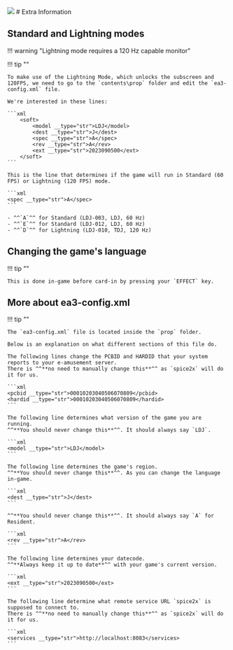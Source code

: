 <img class="header-logo" src="/img/konami/iidx/30_resident/logo.webp">
# Extra Information

## Standard and Lightning modes

!!! warning "Lightning mode requires a 120 Hz capable monitor"

!!! tip ""

    To make use of the Lightning Mode, which unlocks the subscreen and 120FPS, we need to go to the `contents\prop` folder and edit the `ea3-config.xml` file.

    We're interested in these lines:

    ```xml
        <soft>
            <model __type="str">LDJ</model>
            <dest __type="str">J</dest>
            <spec __type="str">A</spec>
            <rev __type="str">A</rev>
            <ext __type="str">2023090500</ext>
        </soft>
    ```

    This is the line that determines if the game will run in Standard (60 FPS) or Lightning (120 FPS) mode.

    ```xml
    <spec __type="str">A</spec>
    ```

    - ^^`A`^^ for Standard (LDJ-003, LDJ, 60 Hz)
    - ^^`E`^^ for Standard (LDJ-012, LDJ, 60 Hz)
    - ^^`D`^^ for Lightning (LDJ-010, TDJ, 120 Hz)
    
## Changing the game's language

!!! tip ""

    This is done in-game before card-in by pressing your `EFFECT` key.

## More about ea3-config.xml

!!! tip ""

    The `ea3-config.xml` file is located inside the `prop` folder. 

    Below is an explanation on what different sections of this file do.

    The following lines change the PCBID and HARDID that your system reports to your e-amusement server.  
    There is ^^**no need to manually change this**^^ as `spice2x` will do it for us.
    
    ```xml
    <pcbid __type="str">00010203040506070809</pcbid>
    <hardid __type="str">00010203040506070809</hardid>
    ```

    The following line determines what version of the game you are running.  
    ^^**You should never change this**^^. It should always say `LDJ`.

    ```xml
    <model __type="str">LDJ</model>
    ```

    The following line determines the game's region.
    ^^**You should never change this**^^. As you can change the language in-game.

    ```xml
    <dest __type="str">J</dest>
    ```

    ^^**You should never change this**^^. It should always say `A` for Resident.

    ```xml
    <rev __type="str">A</rev>
    ```

    The following line determines your datecode.  
    ^^**Always keep it up to date**^^ with your game's current version.

    ```xml
    <ext __type="str">2023090500</ext>
    ```

    The following line determine what remote service URL `spice2x` is supposed to connect to.  
    There is ^^**no need to manually change this**^^ as `spice2x` will do it for us.

    ```xml
    <services __type="str">http://localhost:8083</services>
    ```